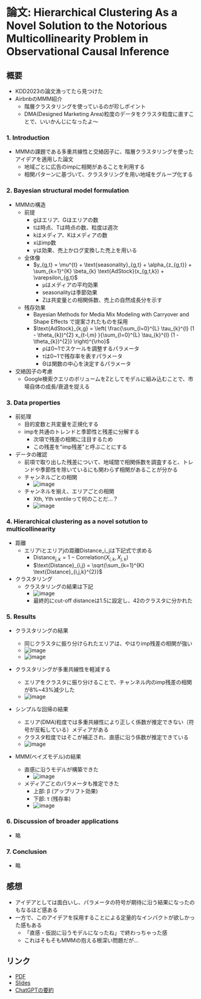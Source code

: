 # 論文: Hierarchical Clustering As a Novel Solution to the Notorious Multicollinearity Problem in Observational Causal Inference
## 概要
  - KDD2023の論文漁ってたら見つけた
  - AirbnbのMMM紹介
    - 階層クラスタリングを使っているのが珍しポイント
    - DMA(Designed Marketing Area)粒度のデータをクラスタ粒度に直すことで、いいかんじになったよ～

### 1. Introduction
  - MMMの課題である多重共線性と交絡因子に、階層クラスタリングを使ったアイデアを適用した論文
    - 地域ごとに広告のimpに相関があることを利用する
    - 相関パターンに基づいて、クラスタリングを用い地域をグループ化する
### 2. Bayesian structural model formulation
  - MMMの構造
    - 前提
      - gはエリア、Gはエリアの数
      - tは時点、Tは時点の数、粒度は週次
      - kはメディア、Kはメディアの数
      - xはimp数
      - yは効果、売上かログ変換した売上を用いる
    - 全体像
      - $y_{g,t} = \mu^{t} + \text{seasonality}_{g,t} + \alpha_{z_{g,t}} + \sum_{k=1}^{K} \beta_{k} \text{AdStock}(x_{g,t,k}) + \varepsilon_{g,t}$
        - μはメディアの平均効果
        - seasonalityは季節効果
        - Zは共変量との相関係数、売上の自然成長分を示す
    - 残存効果
      - Bayesian Methods for Media Mix Modeling with Carryover and Shape Effects で提案されたものを採用
      - $\text{AdStock}_{k,g} = \left( \frac{\sum_{l=0}^{L} \tau_{k}^{l} (1 - \theta_{k})^{2} x_{t-l,m} }{\sum_{l=0}^{L} \tau_{k}^{l} (1 - \theta_{k})^{2}} \right)^{\rho}$
        - ρは0~1でスケールを調整するパラメータ
        - τは0~1で残存率を表すパラメータ
        - Θは関数の中心を決定するパラメータ
  - 交絡因子の考慮
    - Google検索クエリのボリュームをZとしてモデルに組み込むことで、市場自体の成長/衰退を捉える

### 3. Data properties
  - 前処理
    - 目的変数と共変量を正規化する
    - impを共通のトレンドと季節性と残差に分解する
      - 次項で残差の相関に注目するため
      - この残差を"imp残差"と呼ぶことにする
  - データの確認
    - 前項で取り出した残差について、地域間で相関係数を調査すると、トレンドや季節性を除いているにも関わらず相関があることが分かる
    - チャンネルごとの相関
      - ![image](https://scrapbox.io/files/64edf9eae89ab8002111fe90.png)
    - チャンネルを揃え、エリアごとの相関
      - Xth, Yth ventileって何のことだ…？
      - ![image](https://scrapbox.io/files/64edfa1082f327001cd2aa12.png)

### 4. Hierarchical clustering as a novel sotution to multicollinearity
  - 距離
    - エリアiとエリアjの距離Distance_i_jは下記式で求める
      - $\text{Distance}_{j,k} = 1 - \text{Correlation}(X_{i,k}, X_{j,k})$
      - $\text{Distance}_{i,j} = \sqrt{\sum_{k=1}^{K} \text{Distance}_{i,j,k}^{2}}$
  - クラスタリング
    - クラスタリングの結果は下記
      - ![image](https://scrapbox.io/files/64edfc7c901c51001b2386f7.png)
      - 最終的にcut-off distanceは1.5に設定し、42のクラスタに分かれた

### 5. Results
  - クラスタリングの結果
    - 同じクラスタに振り分けられたエリアは、やはりimp残差の相関が強い
    - ![image](https://scrapbox.io/files/64edffa5c6a7aa001b8d8432.png)
    - ![image](https://scrapbox.io/files/64edffaf94f906001cb4acbe.png)

  - クラスタリングが多重共線性を軽減する
    - エリアをクラスタに振り分けることで、チャンネル内のimp残差の相関が8%~43%減少した
    - ![image](https://scrapbox.io/files/64edffb9aee014001b0f3d74.png)
  - シンプルな回帰の結果
    - エリア(DMA)粒度では多重共線性により正しく係数が推定できない（符号が反転している）メディアがある
    - クラスタ粒度ではそこが補正され、直感に沿う係数が推定できている
    - ![image](https://scrapbox.io/files/64edfffbb2bb8e001b7680e6.png)
  - MMM(ベイズモデル)の結果
    - 直感に沿うモデルが構築できた
      - ![image](https://scrapbox.io/files/64ee008c73ec2d001bba2ede.png) 
    - メディアごとのパラメータも推定できた
      - 上部: β (アップリフト効果)
      - 下部: τ (残存率)
      - ![image](https://scrapbox.io/files/64ee00e0bf9d70001b19085d.png)

### 6. Discussion of broader applications
  - 略

### 7. Conclusion
  - 略

## 感想
  - アイデアとしては面白いし、パラメータの符号が期待に沿う結果になったのもなるほど感ある
  - 一方で、このアイデアを採用することによる定量的なインパクトが欲しかった感もある
    - 「直感・仮説に沿うモデルになったね」で終わっちゃった感
    - これはそもそもMMMの抱える根深い問題だが…

## リンク
- [PDF](https://drive.google.com/file/d/1HQekrFF1vNNrO7TF4aX43850-Dc6UHgo/view)
- [Slides](https://drive.google.com/file/d/1r0xXFFflSVDFNtGEypUGh845CeycF51q/view)
- [ChatGPTの要約](https://chat.openai.com/share/02ac24a2-e2c1-4175-a0a5-d18ba6c97c03)
